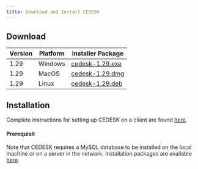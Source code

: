 ```yaml
---
title: Download and Install CEDESK
---
```


## Download

| Version | Platform | Installer Package |
|---|---|---|
| 1.29 | Windows | [cedesk-1.29.exe](https://www.dropbox.com/s/nd7vnz0h9nlnm3b/cedesk-1.29_2017-07-22_23-26.exe?dl=0) |
| 1.29 | MacOS | [cedesk-1.29.dmg](https://www.dropbox.com/s/5749jdill4dzdk1/cedesk-1.29_2017-07-22_23-11.dmg?dl=0) |
| 1.29 | Linux | [cedesk-1.29.deb](https://www.dropbox.com/s/ywaxg3h079o40t4/cedesk-1.29_2017-07-22_23-08.deb?dl=0) |


## Installation

Complete instructions for setting up CEDESK on a client are found [here](/docs/CEDESK-Setup.pdf).

#### Prerequisit

Note that CEDESK requires a MySQL database to be installed on the local machine or on a server in the network. Installation packages are available [here](https://dev.mysql.com/downloads/mysql/).

